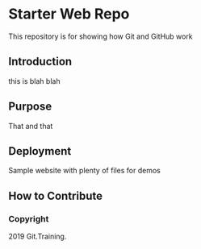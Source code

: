 # Starter Web Repo

This repository is for showing how Git and GitHub work

## Introduction
 this is blah blah
## Purpose
 That and that
## Deployment
Sample website with plenty of files for demos

## How to Contribute

### Copyright

2019 Git.Training.